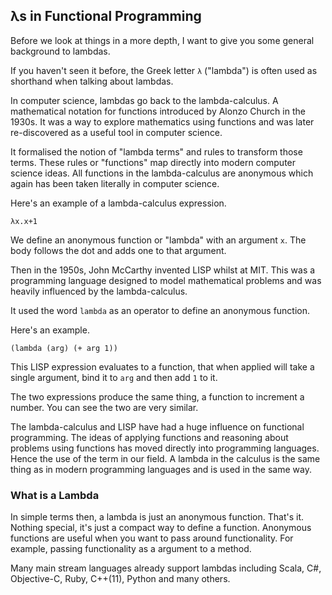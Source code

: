 
## λs in Functional Programming

Before we look at things in a more depth, I want to give you some general background to lambdas.

If you haven't seen it before, the Greek letter `λ` ("lambda") is often used as shorthand when talking about lambdas.

In computer science, lambdas go back to the lambda-calculus. A mathematical notation for functions introduced by Alonzo Church in the 1930s. It was a way to explore mathematics using functions and was later re-discovered as a useful tool in computer science.

It formalised the notion of "lambda terms" and rules to transform those terms. These rules or "functions" map directly into modern computer science ideas. All functions in the lambda-calculus are anonymous which again has been taken literally in computer science.

Here's an example of a lambda-calculus expression.

    λx.x+1

We define an anonymous function or "lambda" with an argument `x`. The body follows the dot and adds one to that argument.

Then in the 1950s, John McCarthy invented LISP whilst at MIT. This was a programming language designed to model mathematical problems and was heavily influenced by the lambda-calculus.

It used the word `lambda` as an operator to define an anonymous function.

Here's an example.

    (lambda (arg) (+ arg 1))


This LISP expression evaluates to a function, that when applied will take a single argument, bind it to `arg` and then add `1` to it.

The two expressions produce the same thing, a function to increment a number. You can see the two are very similar.

The lambda-calculus and LISP have had a huge influence on functional programming. The ideas of applying functions and reasoning about problems using functions has moved directly into programming languages. Hence the use of the term in our field. A lambda in the calculus is the same thing as in modern programming languages and is used in the same way.


### What is a Lambda

In simple terms then, a lambda is just an anonymous function. That's it. Nothing special, it's just a compact way to define a function. Anonymous functions are useful when you want to pass around functionality. For example, passing functionality as a argument to a method.

Many main stream languages already support lambdas including Scala, C#, Objective-C, Ruby, C++(11), Python and many others.
